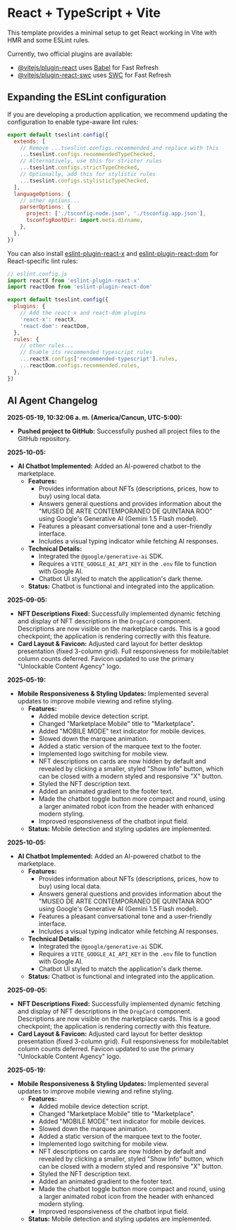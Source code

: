 # React + TypeScript + Vite

This template provides a minimal setup to get React working in Vite with HMR and some ESLint rules.

Currently, two official plugins are available:

- [@vitejs/plugin-react](https://github.com/vitejs/vite-plugin-react/blob/main/packages/plugin-react) uses [Babel](https://babeljs.io/) for Fast Refresh
- [@vitejs/plugin-react-swc](https://github.com/vitejs/vite-plugin-react/blob/main/packages/plugin-react-swc) uses [SWC](https://swc.rs/) for Fast Refresh

## Expanding the ESLint configuration

If you are developing a production application, we recommend updating the configuration to enable type-aware lint rules:

```js
export default tseslint.config({
  extends: [
    // Remove ...tseslint.configs.recommended and replace with this
    ...tseslint.configs.recommendedTypeChecked,
    // Alternatively, use this for stricter rules
    ...tseslint.configs.strictTypeChecked,
    // Optionally, add this for stylistic rules
    ...tseslint.configs.stylisticTypeChecked,
  ],
  languageOptions: {
    // other options...
    parserOptions: {
      project: ['./tsconfig.node.json', './tsconfig.app.json'],
      tsconfigRootDir: import.meta.dirname,
    },
  },
})
```

You can also install [eslint-plugin-react-x](https://github.com/Rel1cx/eslint-react/tree/main/packages/plugins/eslint-plugin-react-x) and [eslint-plugin-react-dom](https://github.com/Rel1cx/eslint-react/tree/main/packages/plugins/eslint-plugin-react-dom) for React-specific lint rules:

```js
// eslint.config.js
import reactX from 'eslint-plugin-react-x'
import reactDom from 'eslint-plugin-react-dom'

export default tseslint.config({
  plugins: {
    // Add the react-x and react-dom plugins
    'react-x': reactX,
    'react-dom': reactDom,
  },
  rules: {
    // other rules...
    // Enable its recommended typescript rules
    ...reactX.configs['recommended-typescript'].rules,
    ...reactDom.configs.recommended.rules,
  },
})
```

## AI Agent Changelog

**2025-05-19, 10:32:06 a. m. (America/Cancun, UTC-5:00):**
- **Pushed project to GitHub:** Successfully pushed all project files to the GitHub repository.

**2025-10-05:**
- **AI Chatbot Implemented:** Added an AI-powered chatbot to the marketplace.
  - **Features:**
    - Provides information about NFTs (descriptions, prices, how to buy) using local data.
    - Answers general questions and provides information about the "MUSEO DE ARTE CONTEMPORANEO DE QUINTANA ROO" using Google's Generative AI (Gemini 1.5 Flash model).
    - Features a pleasant conversational tone and a user-friendly interface.
    - Includes a visual typing indicator while fetching AI responses.
  - **Technical Details:**
    - Integrated the `@google/generative-ai` SDK.
    - Requires a `VITE_GOOGLE_AI_API_KEY` in the `.env` file to function with Google AI.
    - Chatbot UI styled to match the application's dark theme.
  - **Status:** Chatbot is functional and integrated into the application.

**2025-09-05:**
- **NFT Descriptions Fixed:** Successfully implemented dynamic fetching and display of NFT descriptions in the `DropCard` component. Descriptions are now visible on the marketplace cards. This is a good checkpoint; the application is rendering correctly with this feature.
- **Card Layout & Favicon:** Adjusted card layout for better desktop presentation (fixed 3-column grid). Full responsiveness for mobile/tablet column counts deferred. Favicon updated to use the primary "Unlockable Content Agency" logo.

**2025-05-19:**
- **Mobile Responsiveness & Styling Updates:** Implemented several updates to improve mobile viewing and refine styling.
  - **Features:**
    - Added mobile device detection script.
    - Changed "Marketplace Mobile" title to "Marketplace".
    - Added "MOBILE MODE" text indicator for mobile devices.
    - Slowed down the marquee animation.
    - Added a static version of the marquee text to the footer.
    - Implemented logo switching for mobile view.
    - NFT descriptions on cards are now hidden by default and revealed by clicking a smaller, styled "Show Info" button, which can be closed with a modern styled and responsive "X" button.
    - Styled the NFT description text.
    - Added an animated gradient to the footer text.
    - Made the chatbot toggle button more compact and round, using a larger animated robot icon from the header with enhanced modern styling.
    - Improved responsiveness of the chatbot input field.
  - **Status:** Mobile detection and styling updates are implemented.

**2025-10-05:**
- **AI Chatbot Implemented:** Added an AI-powered chatbot to the marketplace.
  - **Features:**
    - Provides information about NFTs (descriptions, prices, how to buy) using local data.
    - Answers general questions and provides information about the "MUSEO DE ARTE CONTEMPORANEO DE QUINTANA ROO" using Google's Generative AI (Gemini 1.5 Flash model).
    - Features a pleasant conversational tone and a user-friendly interface.
    - Includes a visual typing indicator while fetching AI responses.
  - **Technical Details:**
    - Integrated the `@google/generative-ai` SDK.
    - Requires a `VITE_GOOGLE_AI_API_KEY` in the `.env` file to function with Google AI.
    - Chatbot UI styled to match the application's dark theme.
  - **Status:** Chatbot is functional and integrated into the application.

**2025-09-05:**
- **NFT Descriptions Fixed:** Successfully implemented dynamic fetching and display of NFT descriptions in the `DropCard` component. Descriptions are now visible on the marketplace cards. This is a good checkpoint; the application is rendering correctly with this feature.
- **Card Layout & Favicon:** Adjusted card layout for better desktop presentation (fixed 3-column grid). Full responsiveness for mobile/tablet column counts deferred. Favicon updated to use the primary "Unlockable Content Agency" logo.

**2025-05-19:**
- **Mobile Responsiveness & Styling Updates:** Implemented several updates to improve mobile viewing and refine styling.
  - **Features:**
    - Added mobile device detection script.
    - Changed "Marketplace Mobile" title to "Marketplace".
    - Added "MOBILE MODE" text indicator for mobile devices.
    - Slowed down the marquee animation.
    - Added a static version of the marquee text to the footer.
    - Implemented logo switching for mobile view.
    - NFT descriptions on cards are now hidden by default and revealed by clicking a smaller, styled "Show Info" button, which can be closed with a modern styled and responsive "X" button.
    - Styled the NFT description text.
    - Added an animated gradient to the footer text.
    - Made the chatbot toggle button more compact and round, using a larger animated robot icon from the header with enhanced modern styling.
    - Improved responsiveness of the chatbot input field.
  - **Status:** Mobile detection and styling updates are implemented.
